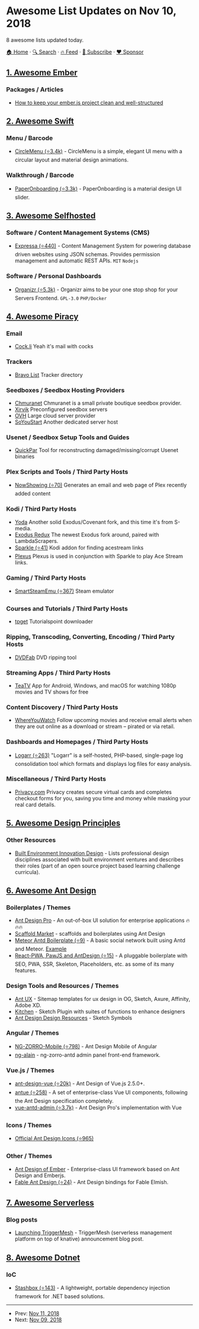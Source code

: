 # Awesome List Updates on Nov 10, 2018

8 awesome lists updated today.

[🏠 Home](/README.md) · [🔍 Search](https://www.trackawesomelist.com/search/) · [🔥 Feed](https://www.trackawesomelist.com/rss.xml) · [📮 Subscribe](https://trackawesomelist.us17.list-manage.com/subscribe?u=d2f0117aa829c83a63ec63c2f&id=36a103854c) · [❤️  Sponsor](https://github.com/sponsors/theowenyoung)



## [1. Awesome Ember](/content/ember-community-russia/awesome-ember/README.md)

### Packages / Articles

*   [How to keep your ember.js project clean and well-structured](https://geeks.uniplaces.com/how-to-keep-your-ember-js-project-clean-and-well-structured-fbff040274de)

## [2. Awesome Swift](/content/matteocrippa/awesome-swift/README.md)

### Menu / Barcode

*   [CircleMenu (⭐3.4k)](https://github.com/Ramotion/circle-menu) - CircleMenu is a simple, elegant UI menu with a circular layout and material design animations.

### Walkthrough / Barcode

*   [PaperOnboarding (⭐3.3k)](https://github.com/Ramotion/paper-onboarding) - PaperOnboarding is a material design UI slider.

## [3. Awesome Selfhosted](/content/awesome-selfhosted/awesome-selfhosted/README.md)

### Software / Content Management Systems (CMS)

*   [Expressa (⭐440)](https://github.com/thomas4019/expressa) - Content Management System for powering database driven websites using JSON schemas. Provides permission management and automatic REST APIs. `MIT` `Nodejs`

### Software / Personal Dashboards

*   [Organizr (⭐5.3k)](https://github.com/causefx/Organizr) - Organizr aims to be your one stop shop for your Servers Frontend. `GPL-3.0` `PHP/Docker`

## [4. Awesome Piracy](/content/Igglybuff/awesome-piracy/README.md)

### Email

*   [Cock.li](https://cock.li/) Yeah it's mail with cocks

### Trackers

*   [Bravo List](http://www.bvlist.com/) Tracker directory

### Seedboxes / Seedbox Hosting Providers

*   [Chmuranet](https://www.chmuranet.com/) Chmuranet is a small private boutique seedbox provider.
*   [Xirvik](https://www.xirvik.com/) Preconfigured seedbox servers
*   [OVH](https://www.ovh.com/world/) Large cloud server provider
*   [SoYouStart](https://www.soyoustart.com/us/) Another dedicated server host

### Usenet / Seedbox Setup Tools and Guides

*   [QuickPar](http://www.quickpar.org.uk/index.htm) Tool for reconstructing damaged/missing/corrupt Usenet binaries

### Plex Scripts and Tools / Third Party Hosts

*   [NowShowing (⭐70)](https://github.com/ninthwalker/NowShowing) Generates an email and web page of Plex recently added content

### Kodi / Third Party Hosts

*   [Yoda](http://supremacy.org.uk/zip/repo/) Another solid Exodus/Covenant fork, and this time it's from S-media.
*   [Exodus Redux](https://www.reddit.com/r/Addons4Kodi/comments/9tasx5/requests_recommendations_basics_november_2018/e8uti6w) The newest Exodus fork around, paired with LambdaScrapers.
*   [Sparkle (⭐41)](https://github.com/iwannabelikemike/plugin.video.sparkle) Kodi addon for finding acestream links
*   [Plexus](http://fusion.tvaddons.co/) Plexus is used in conjunction with Sparkle to play Ace Stream links.

### Gaming / Third Party Hosts

*   [SmartSteamEmu (⭐367)](https://github.com/MAXBURAOT/SmartSteamEmu) Steam emulator

### Courses and Tutorials / Third Party Hosts

*   [tpget](https://github.com/0x6a73/tpget) Tutorialspoint downloader

### Ripping, Transcoding, Converting, Encoding / Third Party Hosts

*   [DVDFab](https://www.dvdfab.cn/) DVD ripping tool

### Streaming Apps / Third Party Hosts

*   [TeaTV](https://teatv.net/) App for Android, Windows, and macOS for watching 1080p movies and TV shows for free

### Content Discovery / Third Party Hosts

*   [WhereYouWatch](https://whereyouwatch.com/latest-reports/) Follow upcoming movies and receive email alerts when they are out online as a download or stream – pirated or via retail.

### Dashboards and Homepages / Third Party Hosts

*   [Logarr (⭐263)](https://github.com/Monitorr/logarr) "Logarr" is a self-hosted, PHP-based, single-page log consolidation tool which formats and displays log files for easy analysis.

### Miscellaneous / Third Party Hosts

*   [Privacy.com](https://privacy.com/) Privacy creates secure virtual cards and completes checkout forms for you, saving you time and money while masking your real card details.

## [5. Awesome Design Principles](/content/robinstickel/awesome-design-principles/README.md)

### Other Resources

*   [Built Environment Innovation Design](https://github.com/BEICOOP/BEICPBLChallenge/blob/master/Phase3/Stakeholders_Roles/Designer.md) - Lists professional design disciplines associated with built environment ventures and describes their roles (part of an open source project based learning challenge curricula).

## [6. Awesome Ant Design](/content/websemantics/awesome-ant-design/README.md)

### Boilerplates / Themes

*   [Ant Design Pro](http://pro.ant.design/) - An out-of-box UI solution for enterprise applications :fire::fire::fire:
*   [Scaffold Market](http://scaffold.ant.design/) - scaffolds and boilerplates using Ant Design
*   [Meteor Antd Boilerplate (⭐9)](https://github.com/elmarti/meteor-antd-boilerplate) - A basic social network built using Antd and Meteor. [Example](https://antdmeteor.herokuapp.com/login)
*   [React-PWA, PawJS and AntDesign (⭐15)](https://github.com/Atyantik/example-pawjs-ant-design) - A pluggable boilerplate with SEO, PWA, SSR, Skeleton, Placeholders, etc. as some of its many features.

### Design Tools and Resources / Themes

*   [Ant UX](http://ux.ant.design/) - Sitemap templates for ux design in OG, Sketch, Axure, Affinity, Adobe XD.
*   [Kitchen](http://kitchen.alipay.com/) - Sketch Plugin with suites of functions to enhance designers
*   [Ant Design Design Resources](https://ant.design/docs/spec/download) - Sketch Symbols

### Angular / Themes

*   [NG-ZORRO-Mobile (⭐798)](https://github.com/NG-ZORRO/ng-zorro-antd-mobile) - Ant Design Mobile of Angular
*   [ng-alain](https://ng-alain.com/) - ng-zorro-antd admin panel front-end framework.

### Vue.js / Themes

*   [ant-design-vue (⭐20k)](https://github.com/vueComponent/ant-design-vue) - Ant Design of Vue.js 2.5.0+.
*   [antue (⭐258)](https://github.com/zzuu666/antue) - A set of enterprise-class Vue UI components, following the Ant Design specification completely.
*   [vue-antd-admin (⭐3.7k)](https://github.com/iczer/vue-antd-admin) - Ant Design Pro's implementation with Vue

### Icons / Themes

*   [Official Ant Design Icons (⭐965)](http://github.com/ant-design/ant-design-icons)

### Other / Themes

*   [Ant Design of Ember](http://idcos.github.io/antd-ember/#/home) - Enterprise-class UI framework based on Ant Design and Emberjs.
*   [Fable Ant Design (⭐24)](https://github.com/evilz/fable-ant-design) - Ant Design bindings for Fable Elmish.

## [7. Awesome Serverless](/content/pmuens/awesome-serverless/README.md)

### Blog posts

*   [Launching TriggerMesh](https://triggermesh.com/2018/11/01/launching-triggermesh/) - TriggerMesh (serverless management platform on top of knative) announcement blog post.

## [8. Awesome Dotnet](/content/quozd/awesome-dotnet/README.md)

### IoC

*   [Stashbox (⭐143)](https://github.com/z4kn4fein/stashbox) - A lightweight, portable dependency injection framework for .NET based solutions.

---

- Prev: [Nov 11, 2018](/content/2018/11/11/README.md)
- Next: [Nov 09, 2018](/content/2018/11/09/README.md)